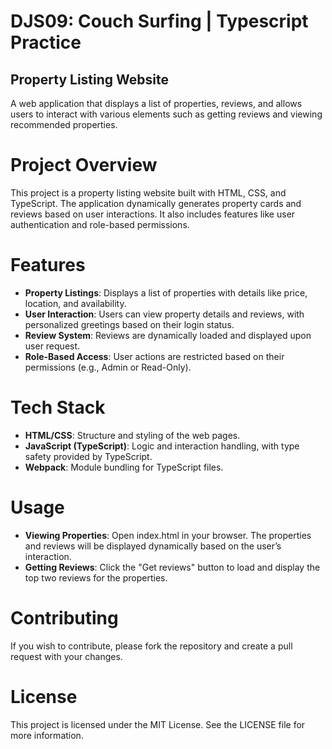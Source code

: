 # DJS09: Couch Surfing | Typescript Practice

## Property Listing Website

A web application that displays a list of properties, reviews, and allows users to interact with various elements such as getting reviews and viewing recommended properties.

# Project Overview

This project is a property listing website built with HTML, CSS, and TypeScript. The application dynamically generates property cards and reviews based on user interactions. It also includes features like user authentication and role-based permissions.

# Features

<ul>
  <li>
    <strong>Property Listings</strong>: Displays a list of properties with details like price, location, and availability.
  </li>
  <li>
    <strong>User Interaction</strong>: Users can view property details and reviews, with personalized greetings based on their login status.
  </li>
  <li>
    <strong>Review System</strong>: Reviews are dynamically loaded and displayed upon user request.
  </li>
  <li>
    <strong>Role-Based Access</strong>: User actions are restricted based on their permissions (e.g., Admin or Read-Only).
  </li>
</ul>

# Tech Stack

<ul>
  <li>
    <strong>HTML/CSS</strong>: Structure and styling of the web pages.
  </li>
  <li>
    <strong>JavaScript (TypeScript)</strong>: Logic and interaction handling, with type safety provided by TypeScript.
  </li>
  <li>
    <strong>Webpack</strong>: Module bundling for TypeScript files.
  </li>
</ul>

# Usage

<ul>
  <li>
    <strong>Viewing Properties</strong>: Open index.html in your browser. The properties and reviews will be displayed dynamically based on the user’s interaction.
  </li>
  <li>
    <strong>Getting Reviews</strong>: Click the "Get reviews" button to load and display the top two reviews for the properties.
  </li>
</ul>

# Contributing

If you wish to contribute, please fork the repository and create a pull request with your changes.

# License

This project is licensed under the MIT License. See the LICENSE file for more information.
